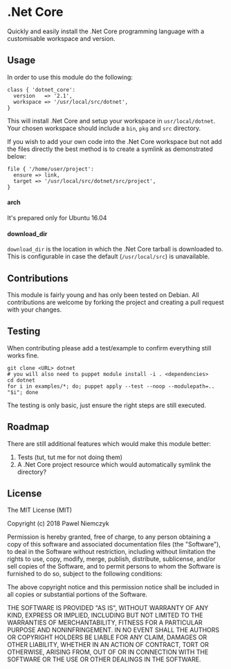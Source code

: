 # .Net Core
Quickly and easily install the .Net Core programming language with a customisable workspace and version.

## Usage
In order to use this module do the following:

    class { 'dotnet_core':
      version   => '2.1',
      workspace => '/usr/local/src/dotnet',
    }

This will install .Net Core and setup your workspace in `usr/local/dotnet`. Your chosen workspace should include a `bin`, `pkg` and `src` directory. 

If you wish to add your own code into the .Net Core workspace but not add the files directly the best method is to create a symlink as demonstrated below:

    file { '/home/user/project':
      ensure => link,
      target => '/usr/local/src/dotnet/src/project',
    }

#### arch
It's prepared only for Ubuntu 16.04

#### download_dir
`download_dir` is the location in which the .Net Core tarball is downloaded to. This is configurable in case the default (`/usr/local/src`) is unavailable.

## Contributions
This module is fairly young and has only been tested on Debian. All contributions are welcome by forking the project and creating a pull request with your changes.

## Testing
When contributing please add a test/example to confirm everything still works fine.

    git clone <URL> dotnet
    # you will also need to puppet module install -i . <dependencies>
    cd dotnet
    for i in examples/*; do; puppet apply --test --noop --modulepath=.. "$i"; done

The testing is only basic, just ensure the right steps are still executed.

## Roadmap
There are still additional features which would make this module better:

1. Tests (tut, tut me for not doing them)
3. A .Net Core project resource which would automatically symlink the directory?

## License

The MIT License (MIT)

Copyright (c) 2018 Pawel Niemczyk

Permission is hereby granted, free of charge, to any person obtaining a copy
of this software and associated documentation files (the "Software"), to deal
in the Software without restriction, including without limitation the rights
to use, copy, modify, merge, publish, distribute, sublicense, and/or sell
copies of the Software, and to permit persons to whom the Software is
furnished to do so, subject to the following conditions:

The above copyright notice and this permission notice shall be included in all
copies or substantial portions of the Software.

THE SOFTWARE IS PROVIDED "AS IS", WITHOUT WARRANTY OF ANY KIND, EXPRESS OR
IMPLIED, INCLUDING BUT NOT LIMITED TO THE WARRANTIES OF MERCHANTABILITY,
FITNESS FOR A PARTICULAR PURPOSE AND NONINFRINGEMENT. IN NO EVENT SHALL THE
AUTHORS OR COPYRIGHT HOLDERS BE LIABLE FOR ANY CLAIM, DAMAGES OR OTHER
LIABILITY, WHETHER IN AN ACTION OF CONTRACT, TORT OR OTHERWISE, ARISING FROM,
OUT OF OR IN CONNECTION WITH THE SOFTWARE OR THE USE OR OTHER DEALINGS IN THE
SOFTWARE.
